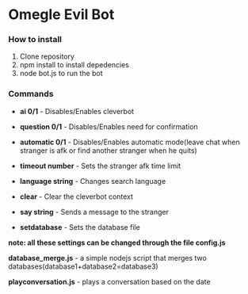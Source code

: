 # Omegle Evil Bot

### How to install

1. Clone repository
2. npm install to install depedencies
3. node bot.js to run the bot

### Commands

- **ai 0/1** - Disables/Enables cleverbot

- **question 0/1** - Disables/Enables need for confirmation

- **automatic 0/1** - Disables/Enables automatic mode(leave chat when stranger is afk or find another stranger when he quits)

- **timeout number** - Sets the stranger afk time limit

- **language string** - Changes search language

- **clear** - Clear the cleverbot context

- **say string** - Sends a message to the stranger

- **setdatabase** - Sets the database file

**note: all these settings can be changed through the file config.js**

**database_merge.js** - a simple nodejs script that merges two databases(database1+database2=database3)

**playconversation.js** - plays a conversation based on the date
 
